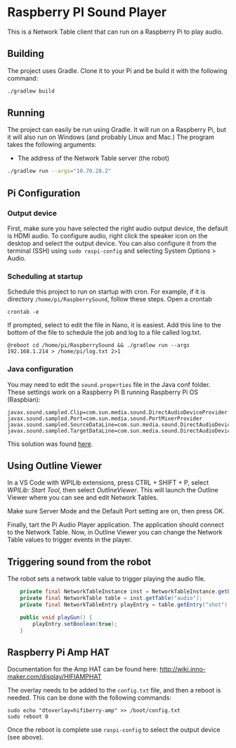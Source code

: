 # Raspberry PI Sound Player

This is a Network Table client that can run on a Raspberry Pi to play audio.

## Building
The project uses Gradle. Clone it to your Pi and be build it with the following command:
``` bash
./gradlew build
```

## Running
The project can easily be run using Gradle. It will run on a Raspberry Pi, but it will also run on Windows (and
probably Linux and Mac.)
The program takes the following arguments:
- The address of the Network Table server (the robot)

``` bash
./gradlew run --args="10.70.28.2"
```

## Pi Configuration
### Output device
First, make sure you have selected the right audio output device, the default is HDMI audio. To configure audio, right
click the speaker icon on the desktop and select the output device. You can also configure it from the terminal (SSH)
using `sudo raspi-config` and selecting System Options > Audio.

### Scheduling at startup
Schedule this project to run on startup with cron. For example, if it is directory `/home/pi/RaspberrySound`, follow these steps.
Open a crontab
```
crontab -e
```
If prompted, select to edit the file in Nano, it is easiest.
Add this line to the bottom of the file to schedule the job and log to a file called log.txt.
```
@reboot cd /home/pi/RaspberrySound && ./gradlew run --args 192.168.1.214 > /home/pi/log.txt 2>1
```

### Java configuration
You may need to edit the `sound.properties` file in the Java conf folder. These settings work on a Raspberry Pi B
running Raspberry Pi OS (Raspbian):

```
javax.sound.sampled.Clip=com.sun.media.sound.DirectAudioDeviceProvider
javax.sound.sampled.Port=com.sun.media.sound.PortMixerProvider
javax.sound.sampled.SourceDataLine=com.sun.media.sound.DirectAudioDeviceProvider
javax.sound.sampled.TargetDataLine=com.sun.media.sound.DirectAudioDeviceProvider
```
This solution was found [here](https://nealvs.wordpress.com/2017/08/11/java-sound-on-a-raspberry-pi-with-openjdk/).

## Using Outline Viewer
In a VS Code with WPILib extensions, press CTRL + SHIFT + P, select _WPILib: Start Tool_, then select _OutlineViewer_.
This will launch the Outline Viewer where you can see and edit Network Tables.

Make sure Server Mode and the Default Port setting are on, then press OK.

Finally, tart the Pi Audio Player application. The application should connect to the Network Table. Now, in Outline
Viewer you can change the Network Table values to trigger events in the player.

## Triggering sound from the robot
The robot sets a network table value to trigger playing the audio file.
``` java
    private final NetworkTableInstance inst = NetworkTableInstance.getDefault();
    private final NetworkTable table = inst.getTable("audio");
    private final NetworkTableEntry playEntry = table.getEntry("shot");

    public void playGun() {
        playEntry.setBoolean(true);
    }
```

## Raspberry Pi Amp HAT
Documentation for the Amp HAT can be found here: http://wiki.inno-maker.com/display/HIFIAMPHAT

The overlay needs to be added to the `config.txt` file, and then a reboot is needed. This can be done with the following commands:
```
sudo echo "dtoverlay=hifiberry-amp" >> /boot/config.txt
sudo reboot 0
```
Once the reboot is complete use `raspi-config` to select the output device (see above).
